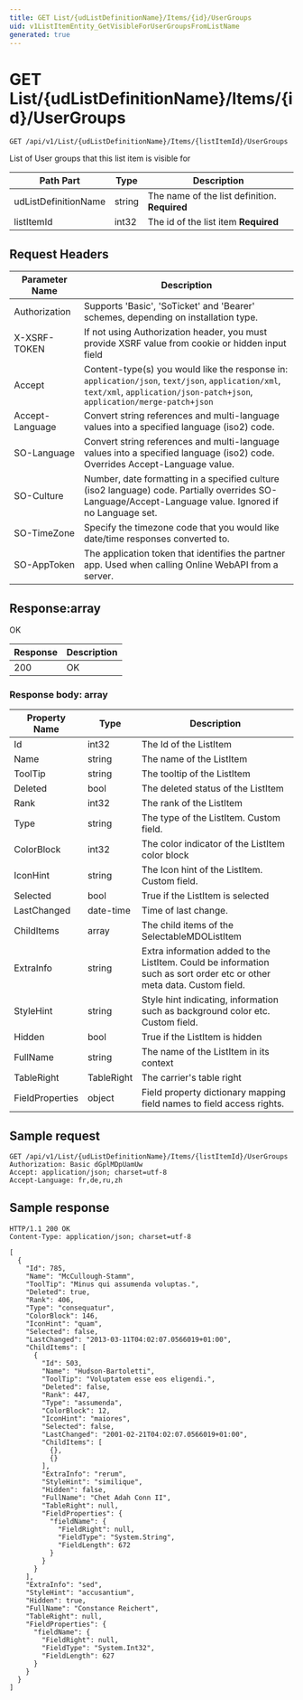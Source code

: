 ```yaml
---
title: GET List/{udListDefinitionName}/Items/{id}/UserGroups
uid: v1ListItemEntity_GetVisibleForUserGroupsFromListName
generated: true
---
```


# GET List/{udListDefinitionName}/Items/{id}/UserGroups

```http
GET /api/v1/List/{udListDefinitionName}/Items/{listItemId}/UserGroups
```

List of User groups that this list item is visible for






| Path Part | Type | Description |
|-----------|------|-------------|
| udListDefinitionName | string | The name of the list definition. **Required** |
| listItemId | int32 | The id of the list item **Required** |



## Request Headers

| Parameter Name | Description |
|----------------|-------------|
| Authorization  | Supports 'Basic', 'SoTicket' and 'Bearer' schemes, depending on installation type. |
| X-XSRF-TOKEN   | If not using Authorization header, you must provide XSRF value from cookie or hidden input field |
| Accept         | Content-type(s) you would like the response in: `application/json`, `text/json`, `application/xml`, `text/xml`, `application/json-patch+json`, `application/merge-patch+json` |
| Accept-Language | Convert string references and multi-language values into a specified language (iso2) code. |
| SO-Language | Convert string references and multi-language values into a specified language (iso2) code. Overrides Accept-Language value. |
| SO-Culture | Number, date formatting in a specified culture (iso2 language) code. Partially overrides SO-Language/Accept-Language value. Ignored if no Language set. |
| SO-TimeZone | Specify the timezone code that you would like date/time responses converted to. |
| SO-AppToken | The application token that identifies the partner app. Used when calling Online WebAPI from a server. |


## Response:array

OK

| Response | Description |
|----------------|-------------|
| 200 | OK |

### Response body: array

| Property Name | Type |  Description |
|----------------|------|--------------|
| Id | int32 | The Id of the ListItem |
| Name | string | The name of the ListItem |
| ToolTip | string | The tooltip of the ListItem |
| Deleted | bool | The deleted status of the ListItem |
| Rank | int32 | The rank of the ListItem |
| Type | string | The type of the ListItem. Custom field. |
| ColorBlock | int32 | The color indicator of the ListItem color block |
| IconHint | string | The Icon hint of the ListItem. Custom field. |
| Selected | bool | True if the ListItem is selected |
| LastChanged | date-time | Time of last change. |
| ChildItems | array | The child items of the SelectableMDOListItem |
| ExtraInfo | string | Extra information added to the ListItem. Could be information such as sort order etc or other meta data. Custom field. |
| StyleHint | string | Style hint indicating, information such as background color etc. Custom field. |
| Hidden | bool | True if the ListItem is hidden |
| FullName | string | The name of the ListItem in its context |
| TableRight | TableRight | The carrier's table right |
| FieldProperties | object | Field property dictionary mapping field names to field access rights. |

## Sample request

```http!
GET /api/v1/List/{udListDefinitionName}/Items/{listItemId}/UserGroups
Authorization: Basic dGplMDpUamUw
Accept: application/json; charset=utf-8
Accept-Language: fr,de,ru,zh
```

## Sample response

```http_
HTTP/1.1 200 OK
Content-Type: application/json; charset=utf-8

[
  {
    "Id": 785,
    "Name": "McCullough-Stamm",
    "ToolTip": "Minus qui assumenda voluptas.",
    "Deleted": true,
    "Rank": 406,
    "Type": "consequatur",
    "ColorBlock": 146,
    "IconHint": "quam",
    "Selected": false,
    "LastChanged": "2013-03-11T04:02:07.0566019+01:00",
    "ChildItems": [
      {
        "Id": 503,
        "Name": "Hudson-Bartoletti",
        "ToolTip": "Voluptatem esse eos eligendi.",
        "Deleted": false,
        "Rank": 447,
        "Type": "assumenda",
        "ColorBlock": 12,
        "IconHint": "maiores",
        "Selected": false,
        "LastChanged": "2001-02-21T04:02:07.0566019+01:00",
        "ChildItems": [
          {},
          {}
        ],
        "ExtraInfo": "rerum",
        "StyleHint": "similique",
        "Hidden": false,
        "FullName": "Chet Adah Conn II",
        "TableRight": null,
        "FieldProperties": {
          "fieldName": {
            "FieldRight": null,
            "FieldType": "System.String",
            "FieldLength": 672
          }
        }
      }
    ],
    "ExtraInfo": "sed",
    "StyleHint": "accusantium",
    "Hidden": true,
    "FullName": "Constance Reichert",
    "TableRight": null,
    "FieldProperties": {
      "fieldName": {
        "FieldRight": null,
        "FieldType": "System.Int32",
        "FieldLength": 627
      }
    }
  }
]
```